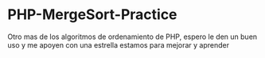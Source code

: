 # PHP-MergeSort-Practice

Otro mas de los algoritmos de ordenamiento de PHP, espero le den un buen uso y me apoyen con una estrella estamos para mejorar y aprender 
